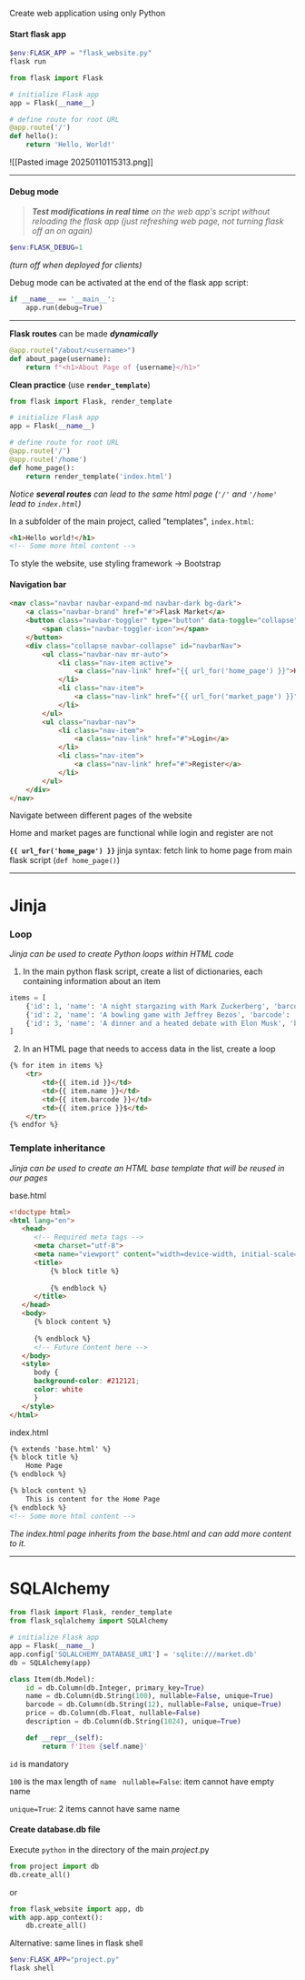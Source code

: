 Create web application using only Python

#### Start flask app
```powershell
$env:FLASK_APP = "flask_website.py"
flask run
```

```python
from flask import Flask

# initialize Flask app
app = Flask(__name__)

# define route for root URL
@app.route('/')
def hello():
    return 'Hello, World!'
```

![[Pasted image 20250110115313.png]]
___
#### Debug mode
> ***Test modifications in real time** on the web app's script without reloading the flask app (just refreshing web page, not turning flask off an on again)*

```powershell
$env:FLASK_DEBUG=1
```
*(turn off when deployed for clients)*

Debug mode can be activated at the end of the flask app script:
```python
if __name__ == '__main__':
    app.run(debug=True)
```

___

**Flask routes** can be made ***dynamically***
```python
@app.route("/about/<username>")
def about_page(username):
    return f"<h1>About Page of {username}</h1>"
```

**Clean practice** (use **`render_template`**)
```python
from flask import Flask, render_template

# initialize Flask app
app = Flask(__name__)

# define route for root URL
@app.route('/')
@app.route('/home')
def home_page():
    return render_template('index.html')
```
*Notice **several routes** can lead to the same html page (`'/'` and `'/home'` lead to `index.html`)*

In a subfolder of the main project, called "templates", `index.html`:
```html
<h1>Hello world!</h1>
<!-- Some more html content -->
```

To style the website, use styling framework $\rightarrow$ Bootstrap

#### Navigation bar
```html
<nav class="navbar navbar-expand-md navbar-dark bg-dark">
	<a class="navbar-brand" href="#">Flask Market</a>
	<button class="navbar-toggler" type="button" data-toggle="collapse" data-target="#navbarNav">
		<span class="navbar-toggler-icon"></span>
	</button>
	<div class="collapse navbar-collapse" id="navbarNav">
		<ul class="navbar-nav mr-auto">
			<li class="nav-item active">
				<a class="nav-link" href="{{ url_for('home_page') }}">Home <span class="sr-only">(current)</span></a>
			</li>
			<li class="nav-item">
				<a class="nav-link" href="{{ url_for('market_page') }}">Market</a>
			</li>
		</ul>
		<ul class="navbar-nav">
			<li class="nav-item">
				<a class="nav-link" href="#">Login</a>
			</li>
			<li class="nav-item">
				<a class="nav-link" href="#">Register</a>
			</li>
		</ul>
	</div>
</nav>
```

Navigate between different pages of the website

Home and market pages are functional while login and register are not 

**`{{ url_for('home_page') }}`** jinja syntax: fetch link to home page from main flask script (`def home_page()`)
___
# Jinja

### Loop

*Jinja can be used to create Python loops within HTML code*

1. In the main python flask script, create a list of dictionaries, each containing information about an item
```python
items = [
    {'id': 1, 'name': 'A night stargazing with Mark Zuckerberg', 'barcode': '893212299897', 'price': 10},
    {'id': 2, 'name': 'A bowling game with Jeffrey Bezos', 'barcode': '123985473165', 'price': 7},
    {'id': 3, 'name': 'A dinner and a heated debate with Elon Musk', 'barcode': '123985473165', 'price': 10}
]
```

2. In an HTML page that needs to access data in the list, create a loop
```html
{% for item in items %}
	<tr>
		<td>{{ item.id }}</td>
		<td>{{ item.name }}</td>
		<td>{{ item.barcode }}</td>
		<td>{{ item.price }}$</td>
	</tr>
{% endfor %}
```

### Template inheritance

*Jinja can be used to create an HTML base template that will be reused in our pages*

base.html
```html
<!doctype html>
<html lang="en">
   <head>
      <!-- Required meta tags -->
      <meta charset="utf-8">
      <meta name="viewport" content="width=device-width, initial-scale=1, shrink-to-fit=no">
      <title>
          {% block title %}
  
          {% endblock %}
      </title>
   </head>
   <body>
      {% block content %}
  
      {% endblock %}
      <!-- Future Content here -->
   </body>
   <style>
      body {
      background-color: #212121;
      color: white
      }
   </style>
</html>
```

index.html
```html
{% extends 'base.html' %}
{% block title %}
    Home Page
{% endblock %}

{% block content %}
    This is content for the Home Page
{% endblock %}
<!-- Some more html content -->
```

*The index.html page inherits from the base.html and can add more content to it.*

___
# SQLAlchemy

```python
from flask import Flask, render_template
from flask_sqlalchemy import SQLAlchemy

# initialize Flask app
app = Flask(__name__)
app.config['SQLALCHEMY_DATABASE_URI'] = 'sqlite:///market.db'
db = SQLAlchemy(app)

class Item(db.Model):
    id = db.Column(db.Integer, primary_key=True)
    name = db.Column(db.String(100), nullable=False, unique=True)
    barcode = db.Column(db.String(12), nullable=False, unique=True)
    price = db.Column(db.Float, nullable=False)
    description = db.Column(db.String(1024), unique=True)

    def __repr__(self):
        return f'Item {self.name}'
```

`id` is mandatory

`100` is the max length of `name
`
`nullable=False`: item cannot have empty name

`unique=True`: 2 items cannot have same name

#### Create database.db file

Execute `python` in the directory of the main *project*.py
```python
from project import db
db.create_all()
```
or
```python
from flask_website import app, db
with app.app_context():
    db.create_all()
```

Alternative: same lines in flask shell
```powershell
$env:FLASK_APP="project.py"
flask shell
```

